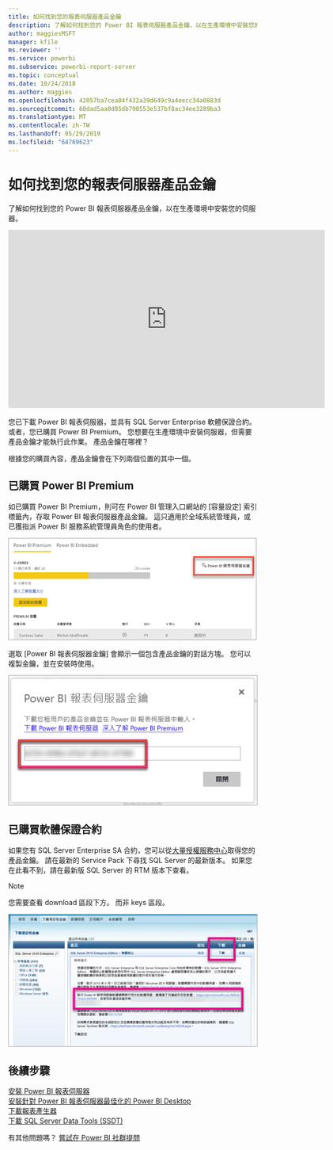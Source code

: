 ```yaml
---
title: 如何找到您的報表伺服器產品金鑰
description: 了解如何找到您的 Power BI 報表伺服器產品金鑰，以在生產環境中安裝您的伺服器。
author: maggiesMSFT
manager: kfile
ms.reviewer: ''
ms.service: powerbi
ms.subservice: powerbi-report-server
ms.topic: conceptual
ms.date: 10/24/2018
ms.author: maggies
ms.openlocfilehash: 42057ba7cea04f432a39d649c9a4eecc34a0883d
ms.sourcegitcommit: 60dad5aa0d85db790553e537bf8ac34ee3289ba3
ms.translationtype: MT
ms.contentlocale: zh-TW
ms.lasthandoff: 05/29/2019
ms.locfileid: "64769623"
---
```

# <a name="how-to-find-your-report-server-product-key"></a>如何找到您的報表伺服器產品金鑰
了解如何找到您的 Power BI 報表伺服器產品金鑰，以在生產環境中安裝您的伺服器。

<iframe width="640" height="360" src="https://www.youtube.com/embed/6CQnf-NGtpU?rel=0&amp;showinfo=0" frameborder="0" allowfullscreen></iframe>

您已下載 Power BI 報表伺服器，並具有 SQL Server Enterprise 軟體保證合約。 或者，您已購買 Power BI Premium。 您想要在生產環境中安裝伺服器，但需要產品金鑰才能執行此作業。 產品金鑰在哪裡？ 

根據您的購買內容，產品金鑰會在下列兩個位置的其中一個。

## <a name="purchased-power-bi-premium"></a>已購買 Power BI Premium
如已購買 Power BI Premium，則可在 Power BI 管理入口網站的 [容量設定]  索引標籤內，存取 Power BI 報表伺服器產品金鑰。 這只適用於全域系統管理員，或已獲指派 Power BI 服務系統管理員角色的使用者。

![[Premium 設定] 內的 Power BI 報表伺服器金鑰](media/find-product-key/pbirs-product-key.png)

選取 [Power BI 報表伺服器金鑰]  會顯示一個包含產品金鑰的對話方塊。 您可以複製金鑰，並在安裝時使用。

![Power BI 報表伺服器產品金鑰](media/find-product-key/pbirs-product-key-dialog.png)

## <a name="purchased-software-assurance-agreement"></a>已購買軟體保證合約
如果您有 SQL Server Enterprise SA 合約，您可以從[大量授權服務中心](https://www.microsoft.com/Licensing/servicecenter/)取得您的產品金鑰。 請在最新的 Service Pack 下尋找 SQL Server 的最新版本。 如果您在此看不到，請在最新版 SQL Server 的 RTM 版本下查看。

> [!NOTE]
> 您需要查看 download 區段下方。 而非 keys 區段。
> 
> 

![](media/find-product-key/vlsc-download.png "大量授權服務中心")

## <a name="next-steps"></a>後續步驟
[安裝 Power BI 報表伺服器](install-report-server.md)  
[安裝針對 Power BI 報表伺服器最佳化的 Power BI Desktop](install-powerbi-desktop.md)  
[下載報表產生器](https://www.microsoft.com/download/details.aspx?id=53613)  
[下載 SQL Server Data Tools (SSDT)](http://go.microsoft.com/fwlink/?LinkID=616714)

有其他問題嗎？ [嘗試在 Power BI 社群提問](https://community.powerbi.com/)

